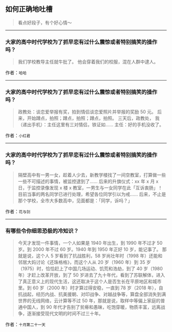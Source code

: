 ## 如何正确地吐槽

> 看点好段子，有个好心情～


 
---

### 大家的高中时代学校为了抓早恋有过什么震惊或者特别搞笑的操作吗？

> 我们学校教导主任就牛批了。
> 他会穿着我们的校服，混在人群中逮人。


作者：`哈哈`

---

### 大家的高中时代学校为了抓早恋有过什么震惊或者特别搞笑的操作吗？

> 政教处：谈恋爱举报有奖，拍到情侣谈恋爱照片并举报的奖励 50 元。
> 后来，开始蹲点，拍照；蹲点，拍照；蹲点，拍照。
> 三天后，政教处，
> 我（递出手机）：主任这里有三对情侣，铁证如……
> 主任：好的手机没收了。


作者：`小红君`

---

### 大家的高中时代学校为了抓早恋有过什么震惊或者特别搞笑的操作吗？

> 隔壁高中有一男一女，趁着人少去，新教学楼找了一间空教室，打算做一些一些不可描述的事情，被监控逮到了……
> 后来的升旗仪式：xx 年 x 月 x 日，于监控录像发现 x 楼 x 教室，一男生与一女同学在此「互诉衷肠」！目前当事的两名同学已进行处理，希望各位同学引以为戒……
> 后来，不止是那个学校，全市大多数高中，见面都是：「同学，诉吗？」


作者：`花与剑`

---

### 有哪些令你细思恐极的冷知识？

> 今天才发现一件事情，一个人如果是 1940 年出生，到 1990 年不过才 50 岁。到 2000 年不过 60 岁。1940 年到 1950 年正好 10 岁，能记事了。
> 那就是说，这个人 5 岁看到了抗战胜利，58 岁尚壮年时（1998 年）还能和邻居大妈讨论《还珠格格》，而这个人从 20 岁（1960 年）到 35 岁（1975）时，恰恰赶上了中国几场运动、饥荒和浩劫，到了 40 岁（1980 年）才赶上改革开放，到了 50 岁进去了九十年代，看到了苏联解体，进入了真正意义上的现代生活，这还取决于这个人是否生长在平原地区和城市里。到 60 岁（2000 年）时才算过得安稳，一直到 78 岁（2018 年），自抗战起，经历内战、抗美援朝、对印战争、对越战争等，算盘全部消失到满世界的无线网络，云计算等不过 50 年，那就是说，取样中等偏上家庭的普通中国人，到 90 年代才告别了贫瘠和愚昧，吃饱穿暖，物质丰富，远离战争，逐渐接受现代文明的时间不过三十年。


作者：`十月第二十一天`